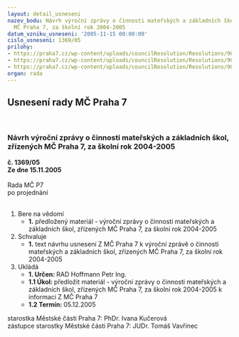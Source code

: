 ```yaml
---
layout: detail_usneseni
nazev_bodu: Návrh výroční zprávy o činnosti mateřských a základních škol, zřízených
  MČ Praha 7, za školní rok 2004-2005
datum_vzniku_usneseni: '2005-11-15 00:00:00'
cislo_usneseni: 1369/05
prilohy:
- https://praha7.cz/wp-content/uploads/councilResolution/Resolutions/9006/60-v%c3%bdro%c4%8dn%c3%ad_zpr%c3%a1va_z%c5%a1-pro_rm%c4%8d.doc
- https://praha7.cz/wp-content/uploads/councilResolution/Resolutions/9006/60-v%c3%bdro%c4%8dn%c3%ad_zpr%c3%a1va-m%c5%a1-mhmp.doc
- https://praha7.cz/wp-content/uploads/councilResolution/Resolutions/9006/60-n%c3%a1vrh_usnesen%c3%ad_zm%c4%8d,_v%c3%bdro%c4%8dn%c3%ad_zpr%c3%a1vy.doc
organ: rada
---
```

<div id="ucUsn_pList" class="usn">
	<span><h2>Usnesení rady MČ Praha 7 </h2>
<br></span><div class="standBody">
<span><h3>Návrh výroční zprávy o činnosti mateřských a základních škol, zřízených MČ Praha 7, za školní rok 2004-2005</h3></span><div class="center">
		<strong>č. 1369/05</strong><br>
	</div>
<div class="center">
		<strong>Ze dne 15.11.2005</strong><br><br>
	</div>Rada MČ P7<br> po projednání<br><br><ol>
<li>Bere na vědomí<ul><li>
<strong>1.</strong> předložený materiál - výroční zprávy o činnosti mateřských a základních škol, zřízených MČ Praha 7, za školní rok 2004-2005</li></ul>
</li>
<li>Schvaluje<ul><li>
<strong>1.</strong> text návrhu usnesení Z MČ Praha 7 k výroční zprávě o činnosti mateřských a základních škol, zřízených MČ Praha 7, za školní rok 2004-2005</li></ul>
</li>
<li>Ukládá<ul>
<li>
<strong>1. Určen: </strong>RAD Hoffmann Petr Ing.</li>
<li>
<strong>1.1 Úkol: </strong>předložit materiál - výroční zprávy o činnosti mateřských a základních škol, zřízených MČ Praha 7, za školní rok 2004-2005 k informaci Z MČ Praha 7 </li>
<li>
<strong>1.2 Termín: </strong>05.12.2005</li>
</ul>
</li>
</ol>starostka Městské části Praha 7: PhDr. Ivana Kučerová<br>zástupce starostky Městské části Praha 7: JUDr. Tomáš Vavřinec 
</div>
</div>